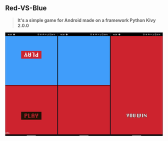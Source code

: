 ## Red-VS-Blue

> **It's a simple game for Android made on a framework Python Kivy 2.0.0**

![plot](./game_play.png)
